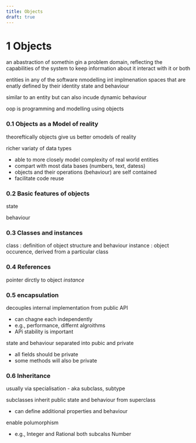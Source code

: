 ```yaml
---
title: Objects
draft: true
---
```

# 1 Objects
an abastraction of somethin gin a problem domain, reflecting the capabilities of the system to keep information about it interact with it or  both

entities in any of the software nmodelling int implmenation spaces that are enatly defined by their identity state and behaviour

similar to an entity but can also incude dynamic behaviour

oop is programming and modelling using objects

### 0.1 Objects as a Model of reality
theoreftically objects give us better omodels of reality

richer variaty of data types
- able to more closely model complexity of real world entities
- compart with most data bases (numbers, text, datess)
- objects and their operations (behaviour) are self contained
- facilitate code reuse

### 0.2 Basic features of objects

state

behaviour

### 0.3 Classes and instances
class : definition of object structure and behaviour
instance : object occurence, derived from a particular class


### 0.4 References
pointer dirctly to object _instance_ 


### 0.5 encapsulation
decouples internal implementation from public API
- can chagne each independently
- e.g., performance, differnt algroithms
- APi stability is important

state and behaviour separated into pubic and private
- all fields should be private
- some methods will also be private

### 0.6 Inheritance
usually via specialisation - aka subclass, subtype

subclasses inherit public state and behaviour from superclass
- can define additional properties and behaviour

enable polumorphism
- e.g., Integer and Rational both subcalss Number